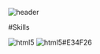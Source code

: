 <!--
**yskim0602/yskim0602** is a ✨ _special_ ✨ repository because its `README.md` (this file) appears on your GitHub profile.

Here are some ideas to get you started:

- 🔭 I’m currently working on ...
- 🌱 I’m currently learning ...
- 👯 I’m looking to collaborate on ...
- 🤔 I’m looking for help with ...
- 💬 Ask me about ...
- 📫 How to reach me: ...
- 😄 Pronouns: ...
- ⚡ Fun fact: ...
-->

![header](https://capsule-render.vercel.app/api?type=waving&color=gradient&height=120&animation=fadeIn&section=header&text=Profile&fontAlign=70)


#Skills

![html5](https://user-images.githubusercontent.com/75105125/204175256-02a3e06a-9d73-4297-a003-c324067d5b16.svg)
<img src="https://img.shields.io/badge/-html-orange?style=flat-square&logo=simpleicon" alt="html5">#E34F26
